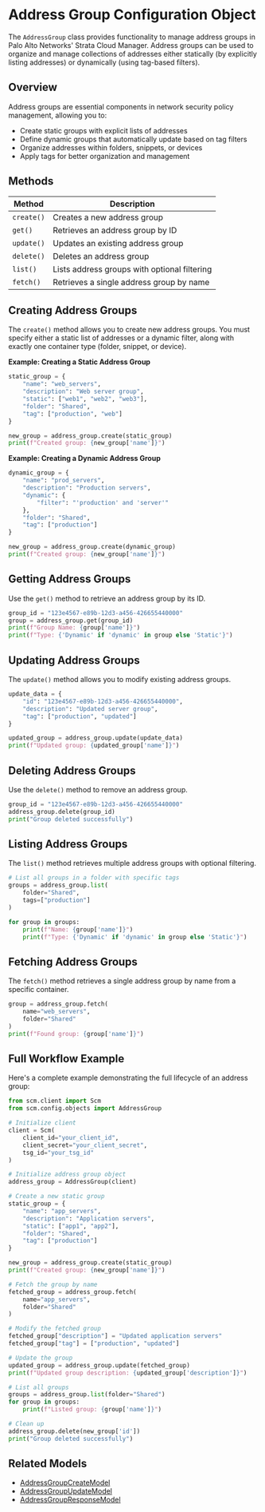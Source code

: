 # Address Group Configuration Object

The `AddressGroup` class provides functionality to manage address groups in Palo Alto Networks' Strata Cloud Manager.
Address
groups can be used to organize and manage collections of addresses either statically (by explicitly listing addresses)
or
dynamically (using tag-based filters).

## Overview

Address groups are essential components in network security policy management, allowing you to:

- Create static groups with explicit lists of addresses
- Define dynamic groups that automatically update based on tag filters
- Organize addresses within folders, snippets, or devices
- Apply tags for better organization and management

## Methods

| Method     | Description                                  |
|------------|----------------------------------------------|
| `create()` | Creates a new address group                  |
| `get()`    | Retrieves an address group by ID             |
| `update()` | Updates an existing address group            |
| `delete()` | Deletes an address group                     |
| `list()`   | Lists address groups with optional filtering |
| `fetch()`  | Retrieves a single address group by name     |

## Creating Address Groups

The `create()` method allows you to create new address groups. You must specify either a static list of addresses or a
dynamic filter, along with exactly one container type (folder, snippet, or device).

**Example: Creating a Static Address Group**

<div class="termy">

<!-- termynal -->

```python
static_group = {
    "name": "web_servers",
    "description": "Web server group",
    "static": ["web1", "web2", "web3"],
    "folder": "Shared",
    "tag": ["production", "web"]
}

new_group = address_group.create(static_group)
print(f"Created group: {new_group['name']}")
```

</div>

**Example: Creating a Dynamic Address Group**

<div class="termy">

<!-- termynal -->

```python
dynamic_group = {
    "name": "prod_servers",
    "description": "Production servers",
    "dynamic": {
        "filter": "'production' and 'server'"
    },
    "folder": "Shared",
    "tag": ["production"]
}

new_group = address_group.create(dynamic_group)
print(f"Created group: {new_group['name']}")
```

</div>

## Getting Address Groups

Use the `get()` method to retrieve an address group by its ID.

<div class="termy">

<!-- termynal -->

```python
group_id = "123e4567-e89b-12d3-a456-426655440000"
group = address_group.get(group_id)
print(f"Group Name: {group['name']}")
print(f"Type: {'Dynamic' if 'dynamic' in group else 'Static'}")
```

</div>

## Updating Address Groups

The `update()` method allows you to modify existing address groups.

<div class="termy">

<!-- termynal -->

```python
update_data = {
    "id": "123e4567-e89b-12d3-a456-426655440000",
    "description": "Updated server group",
    "tag": ["production", "updated"]
}

updated_group = address_group.update(update_data)
print(f"Updated group: {updated_group['name']}")
```

</div>

## Deleting Address Groups

Use the `delete()` method to remove an address group.

<div class="termy">

<!-- termynal -->

```python
group_id = "123e4567-e89b-12d3-a456-426655440000"
address_group.delete(group_id)
print("Group deleted successfully")
```

</div>

## Listing Address Groups

The `list()` method retrieves multiple address groups with optional filtering.

<div class="termy">

<!-- termynal -->

```python
# List all groups in a folder with specific tags
groups = address_group.list(
    folder="Shared",
    tags=["production"]
)

for group in groups:
    print(f"Name: {group['name']}")
    print(f"Type: {'Dynamic' if 'dynamic' in group else 'Static'}")
```

</div>

## Fetching Address Groups

The `fetch()` method retrieves a single address group by name from a specific container.

<div class="termy">

<!-- termynal -->

```python
group = address_group.fetch(
    name="web_servers",
    folder="Shared"
)
print(f"Found group: {group['name']}")
```

</div>

## Full Workflow Example

Here's a complete example demonstrating the full lifecycle of an address group:

<div class="termy">

<!-- termynal -->

```python
from scm.client import Scm
from scm.config.objects import AddressGroup

# Initialize client
client = Scm(
    client_id="your_client_id",
    client_secret="your_client_secret",
    tsg_id="your_tsg_id"
)

# Initialize address group object
address_group = AddressGroup(client)

# Create a new static group
static_group = {
    "name": "app_servers",
    "description": "Application servers",
    "static": ["app1", "app2"],
    "folder": "Shared",
    "tag": ["production"]
}

new_group = address_group.create(static_group)
print(f"Created group: {new_group['name']}")

# Fetch the group by name
fetched_group = address_group.fetch(
    name="app_servers",
    folder="Shared"
)

# Modify the fetched group
fetched_group["description"] = "Updated application servers"
fetched_group["tag"] = ["production", "updated"]

# Update the group
updated_group = address_group.update(fetched_group)
print(f"Updated group description: {updated_group['description']}")

# List all groups
groups = address_group.list(folder="Shared")
for group in groups:
    print(f"Listed group: {group['name']}")

# Clean up
address_group.delete(new_group['id'])
print("Group deleted successfully")
```

</div>

## Related Models

- [AddressGroupCreateModel](../../models/objects/address_group_models.md#addressgroupcreatemodel)
- [AddressGroupUpdateModel](../../models/objects/address_group_models.md#addressgroupupdatemodel)
- [AddressGroupResponseModel](../../models/objects/address_group_models.md#addressgroupresponsemodel)